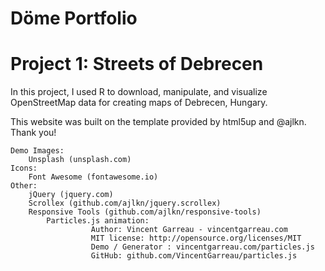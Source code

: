 # Döme Portfolio

# Project 1: Streets of Debrecen
In this project, I used R to download, manipulate, and visualize OpenStreetMap data for creating maps of Debrecen, Hungary.

This website was built on the template provided by html5up and @ajlkn. Thank you! 


	Demo Images:
		Unsplash (unsplash.com)
    Icons:
		Font Awesome (fontawesome.io)
    Other:
		jQuery (jquery.com)
		Scrollex (github.com/ajlkn/jquery.scrollex)
		Responsive Tools (github.com/ajlkn/responsive-tools)
            Particles.js animation:
                      Author: Vincent Garreau - vincentgarreau.com
                      MIT license: http://opensource.org/licenses/MIT
                      Demo / Generator : vincentgarreau.com/particles.js
                      GitHub: github.com/VincentGarreau/particles.js

